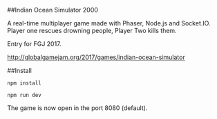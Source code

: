 ##Indian Ocean Simulator 2000

A real-time multiplayer game made with Phaser, Node.js and Socket.IO. Player one rescues drowning people, Player Two kills them.

Entry for FGJ 2017.

http://globalgamejam.org/2017/games/indian-ocean-simulator

##Install
```
npm install

npm run dev
```

The game is now open in the port 8080 (default).
